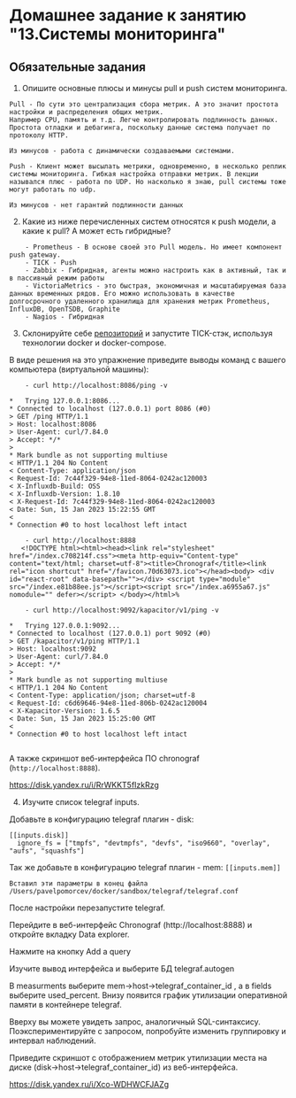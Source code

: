 # Домашнее задание к занятию "13.Системы мониторинга"

## Обязательные задания

1. Опишите основные плюсы и минусы pull и push систем мониторинга.
```
Pull - По сути это централизация сбора метрик. А это значит простота настройки и распределения общих метрик. 
Например CPU, память и т.д. Легче контролировать подлинность данных. Простота отладки и дебагинга, поскольку данные система получает по протоколу HTTP.

Из минусов - работа с динамически создаваемыми системами.

Push - Клиент может высылать метрики, одновременно, в несколько реплик системы мониторинга. Гибкая настройка отправки метрик. В лекции назывался плюс - работа по UDP. Но насколько я знаю, pull системы тоже могут работать по udp.

Из минусов - нет гарантий подлинности данных
```
2. Какие из ниже перечисленных систем относятся к push модели, а какие к pull? А может есть гибридные?
```
    - Prometheus - В основе своей это Pull модель. Но имеет компонент push gateway.
    - TICK - Push
    - Zabbix - Гибридная, агенты можно настроить как в активный, так и в пассивный режим работы
    - VictoriaMetrics - это быстрая, экономичная и масштабируемая база данных временных рядов. Его можно использовать в качестве долгосрочного удаленного хранилища для хранения метрик Prometheus, InfluxDB, OpenTSDB, Graphite
    - Nagios - Гибридная
```

3. Склонируйте себе [репозиторий](https://github.com/influxdata/sandbox/tree/master) и запустите TICK-стэк, 
используя технологии docker и docker-compose.

В виде решения на это упражнение приведите выводы команд с вашего компьютера (виртуальной машины):
```
    - curl http://localhost:8086/ping -v
    
*   Trying 127.0.0.1:8086...
* Connected to localhost (127.0.0.1) port 8086 (#0)
> GET /ping HTTP/1.1
> Host: localhost:8086
> User-Agent: curl/7.84.0
> Accept: */*
>
* Mark bundle as not supporting multiuse
< HTTP/1.1 204 No Content
< Content-Type: application/json
< Request-Id: 7c44f329-94e8-11ed-8064-0242ac120003
< X-Influxdb-Build: OSS
< X-Influxdb-Version: 1.8.10
< X-Request-Id: 7c44f329-94e8-11ed-8064-0242ac120003
< Date: Sun, 15 Jan 2023 15:22:55 GMT
<
* Connection #0 to host localhost left intact
```
```
    - curl http://localhost:8888
   <!DOCTYPE html><html><head><link rel="stylesheet" href="/index.c708214f.css"><meta http-equiv="Content-type" content="text/html; charset=utf-8"><title>Chronograf</title><link rel="icon shortcut" href="/favicon.70d63073.ico"></head><body> <div id="react-root" data-basepath=""></div> <script type="module" src="/index.e81b88ee.js"></script><script src="/index.a6955a67.js" nomodule="" defer></script> </body></html>%
```
```
    - curl http://localhost:9092/kapacitor/v1/ping -v
    
*   Trying 127.0.0.1:9092...
* Connected to localhost (127.0.0.1) port 9092 (#0)
> GET /kapacitor/v1/ping HTTP/1.1
> Host: localhost:9092
> User-Agent: curl/7.84.0
> Accept: */*
>
* Mark bundle as not supporting multiuse
< HTTP/1.1 204 No Content
< Content-Type: application/json; charset=utf-8
< Request-Id: c6d69646-94e8-11ed-806b-0242ac120004
< X-Kapacitor-Version: 1.6.5
< Date: Sun, 15 Jan 2023 15:25:00 GMT
<
* Connection #0 to host localhost left intact
    
```  

А также скриншот веб-интерфейса ПО chronograf (`http://localhost:8888`). 

https://disk.yandex.ru/i/RrWKKT5fIzkRzg

4. Изучите список telegraf inputs.

Добавьте в конфигурацию telegraf плагин - disk:
```
[[inputs.disk]]
  ignore_fs = ["tmpfs", "devtmpfs", "devfs", "iso9660", "overlay", "aufs", "squashfs"]
```
Так же добавьте в конфигурацию telegraf плагин - mem:
`[[inputs.mem]]`

`Вставил эти параметры в конец файла /Users/pavelpomorcev/docker/sandbox/telegraf/telegraf.conf`

После настройки перезапустите telegraf.

Перейдите в веб-интерфейс Chronograf (http://localhost:8888) и откройте вкладку Data explorer.

Нажмите на кнопку Add a query

Изучите вывод интерфейса и выберите БД telegraf.autogen

В measurments выберите mem->host->telegraf_container_id , а в fields выберите used_percent. Внизу появится график утилизации оперативной памяти в контейнере telegraf.

Вверху вы можете увидеть запрос, аналогичный SQL-синтаксису. Поэкспериментируйте с запросом, попробуйте изменить группировку и интервал наблюдений.

Приведите скриншот с отображением метрик утилизации места на диске (disk->host->telegraf_container_id) из веб-интерфейса.

https://disk.yandex.ru/i/Xco-WDHWCFJAZg


